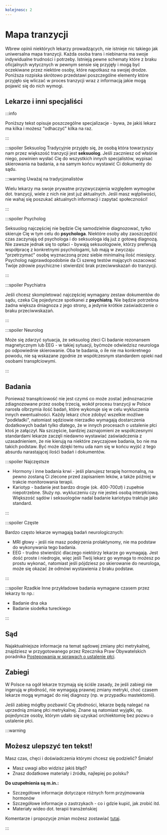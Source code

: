 ```yaml
---
kolejnosc: 2
---
```

# Mapa tranzycji

Wbrew opinii niektórych lekarzy prowadzących, nie istnieje nic takiego jak uniwersalna mapa tranzycji. Każda osoba trans i niebinarna ma swoje indywidualne trudności i potrzeby. Istnieją pewne schematy które z braku oficjalnych wytycznych w pewnym sensie się przyjęły i mogą być oczekiwane przez niektóre osoby, które napotkasz na swojej drodze. Poniższa rozpiska skrótowo przedstawi poszczególne elementy które przyjęło się wliczać w proces tranzycji wraz z informacją jakie mogą pojawić się do nich wymogi.

## Lekarze i inni specjaliści

:::info

Poniższy tekst opisuje poszczególne specjalizacje - bywa, że jakiś lekarz ma kilka i możesz "odhaczyć" kilka na raz.

:::

:::spoiler Seksuolog
Tradycyjnie przyjęło się, że osobą która towarzyszy nam przez większość tranzycji jest **seksuolog**. Jeśli zaczniesz od właśnie niego, powinien wysłać Cię do wszystkich innych specjalistów, wypisać skierowania na badania, a na samym końcu wystawić Ci dokumenty do sądu.

:::warning Uważaj na tradycjonalistów

Wielu lekarzy ma swoje prywatne przyzwyczajenia względem wymogów dot. tranzycji, wiele z nich nie jest już aktualnych. Jeśli masz wątpliwości, nie wahaj się poszukać aktualnych informacji i zapytać społeczności!

:::

:::spoiler Psycholog

Seksuolog najczęściej nie będzie Cię samodzielnie diagnozować, tylko skieruje Cię w tym celu do **psychologa**. Niektóre osoby aby zaoszczędzić czas zaczynają od psychologa i do seksuologa idą już z gotową diagnozą. Nie zawsze jednak się to opłaci - bywają seksuologowie, którzy preferują współpracę z konkretnymi psychologami, lub mają w zwyczaju "przetrzymać" osobę wyznaczoną przez siebie minimalną ilość miesięcy. Psycholog najprawdopodobnie da Ci szereg testów mających oszacować Twóje zdrowie psychiczne i stwierdzić brak przeciwwskazań do tranzycji.

:::

:::spoiler Psychiatra

Jeśli chcesz skompletować najczęściej wymagany zestaw dokumentów do sądu, czeka Cię pojedyncze spotkanei z  **psychiatrą**. Nie będzie potrzebna żadna większa dniagnoza z jego strony, a jedynie krótkie zaświadczenie o braku przeciwwskazań.

:::

:::spoiler Neurolog

Może się zdarzyć sytuacja, że seksuolog zleci Ci badanie rezonansem magnetycznym lub EEG - w takiej sytuacji, byćmoże odwiedzisz neurologa po odpowiednie skierowanie. Oba te badania, o ile nie ma konkretnego powodu, nie są wskazane zgodnie ze współczesnym standardem opieki nad osobami transpłciowymi.

:::

## Badania

Ponieważ transpłciowość nie jest czymś co może zostać jednoznacznie zdiagnozowane przez osobę trzecią, wokół procesu tranzycji w Polsce narosła olbrzymia ilość badań, które wykonuje się w celu wykluczenia innych ewentualności. Każdy lekarz chce zdobyć wszelkie możliwe "podkładki", natomiast sędziowie nierzadko wymagają dostarczenia dodatkowych badań tylko dlatego, że w innych procesach o ustalenie płci ktoś je załączył. Na szczęście, bardziej zaznajomieni ze współczesnymi standardami lekarze zaczęli niedawno wystawiać zaświadczenia z uzasadnieniem, że nie kierują na niektóre zwyczajowe badania, bo nie ma takich podstaw. Być może dzięki temu uda nam się w końcu wyjść z tego absurdu narastającej ilośći badań i dokumentów.

:::spoiler Najczęstsze

 * Hormony i inne badania krwi - jeśli planujesz terapię hormonalną, na pewno zostaną Ci zlecone przed zapisaniem leków, a także później w trakcie monitorowania terapii.
 * Kariotyp - badanie jest bardzo drogie (ok. 400-700zł) i zupełnie niepotrzebne. Służy np. wykluczeniu czy nie jesteś osobą interpłciową. Większość sądów i seksuologów nadal badanie kariotypu traktuje jako standard.

:::

:::spoiler Częste

Bardzo często lekarze wymagają badań neurologicznych:
 * MRI głowy - jeśli nie masz podejrzenia prolaktynomy, nie ma podstaw do wykonywania tego badania.
 * EEG - trudno stwierdzić dlaczego niektórzy lekarze go wymagają. Jest dość proste i niedrogie, więc jeśli Twój lekarz go wymaga to możesz po prostu wykonać, natomiast jeśli pójdziesz po skierowanie do neurologa, może się okazać że odmówi wystawienia z braku podstaw.

:::

:::spoiler Rzadkie
Inne przykładowe badania wymagane czasem przez lekarzy to np.:

 * Badanie dna oka
 * Badanie siodełka tureckiego

:::

## Sąd

Najaktualniejsze informacje na temat sądowej zmiany płci metrykalnej, znajdziesz w przygotowanego przez Rzecznika Praw Obywatelskich poradnika [Postępowania w sprawach
o ustalenie płci](/media/docs/prawo/Postepowania_w_sprawach_o_ustalenie_plci.pdf).

## Zabiegi

W Polsce na ogół lekarze trzymają się ściśle zasady, że jeśli zabiegi nie ingerują w płodność, nie wymagają prawnej zmiany metryki, choć czasem lekarze mogą wymagać do niej diagnozy (np. w przypadku mastektomii).

Jeśli zabieg mógłby pozbawić Cię płodności, lekarze będą nalegać na uprzednią zmianę płci metrykalnej. Znane są natomiast wyjątki, np. pojedyncze osoby, którym udało się uzyskać orchiektomię bez pozwu o ustalenie płci.

:::warning

## Możesz ulepszyć ten tekst!

Masz czas, chęci i doświadczenia którymi chcesz się podzielić? Śmiało!

* Masz uwagi albo widzisz jakiś błąd?
* Znasz dodatkowe materiały i źródła, najlepiej po polsku?

**Do uzupełnienia są m.in.:**

* Szczegółowe informacje dotyczące różnych form przyjmowania hormonów
* Szczegółowe informacje o zastrzykach - co i gdzie kupić, jak zrobić itd.
* Materiały wideo dot. terapii transżeńskiej

Komentarze i propozycje zmian możesz zostawiać [tutaj](https://hackmd.io/@tranzycja/SkOAk-1ed).

:::
